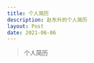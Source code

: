 ```yaml
---
title: 个人简历
description: 赵东升的个人简历
layout: Post
date: 2021-06-06
---
```


> 个人简历

<!-- more -->

<resume /> 